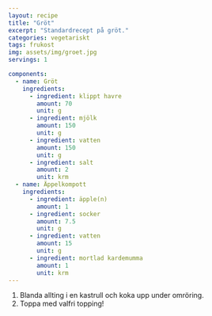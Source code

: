 ```yaml
---
layout: recipe
title: "Gröt"
excerpt: "Standardrecept på gröt."
categories: vegetariskt
tags: frukost
img: assets/img/groet.jpg
servings: 1

components:
  - name: Gröt
    ingredients:
      - ingredient: klippt havre
        amount: 70
        unit: g
      - ingredient: mjölk
        amount: 150
        unit: g
      - ingredient: vatten
        amount: 150
        unit: g
      - ingredient: salt
        amount: 2
        unit: krm
  - name: Äppelkompott
    ingredients:
      - ingredient: äpple(n)
        amount: 1
      - ingredient: socker
        amount: 7.5
        unit: g
      - ingredient: vatten
        amount: 15
        unit: g
      - ingredient: mortlad kardemumma
        amount: 1
        unit: krm
---
```


1. Blanda allting i en kastrull och koka upp under omröring.
2. Toppa med valfri topping!
